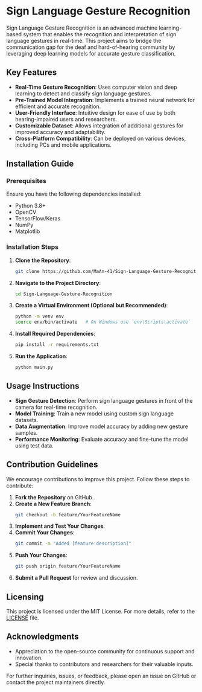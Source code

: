 # Sign Language Gesture Recognition

Sign Language Gesture Recognition is an advanced machine learning-based system that enables the recognition and interpretation of sign language gestures in real-time. This project aims to bridge the communication gap for the deaf and hard-of-hearing community by leveraging deep learning models for accurate gesture classification.

## Key Features

- **Real-Time Gesture Recognition**: Uses computer vision and deep learning to detect and classify sign language gestures.
- **Pre-Trained Model Integration**: Implements a trained neural network for efficient and accurate recognition.
- **User-Friendly Interface**: Intuitive design for ease of use by both hearing-impaired users and researchers.
- **Customizable Dataset**: Allows integration of additional gestures for improved accuracy and adaptability.
- **Cross-Platform Compatibility**: Can be deployed on various devices, including PCs and mobile applications.

## Installation Guide

### Prerequisites

Ensure you have the following dependencies installed:
- Python 3.8+
- OpenCV
- TensorFlow/Keras
- NumPy
- Matplotlib

### Installation Steps

1. **Clone the Repository**:
   ```bash
   git clone https://github.com/MaAn-41/Sign-Language-Gesture-Recognition.git
   ```

2. **Navigate to the Project Directory**:
   ```bash
   cd Sign-Language-Gesture-Recognition
   ```

3. **Create a Virtual Environment (Optional but Recommended)**:
   ```bash
   python -m venv env
   source env/bin/activate   # On Windows use `env\Scripts\activate`
   ```

4. **Install Required Dependencies**:
   ```bash
   pip install -r requirements.txt
   ```

5. **Run the Application**:
   ```bash
   python main.py
   ```

## Usage Instructions

- **Sign Gesture Detection**: Perform sign language gestures in front of the camera for real-time recognition.
- **Model Training**: Train a new model using custom sign language datasets.
- **Data Augmentation**: Improve model accuracy by adding new gesture samples.
- **Performance Monitoring**: Evaluate accuracy and fine-tune the model using test data.

## Contribution Guidelines

We encourage contributions to improve this project. Follow these steps to contribute:

1. **Fork the Repository** on GitHub.
2. **Create a New Feature Branch**:
   ```bash
   git checkout -b feature/YourFeatureName
   ```
3. **Implement and Test Your Changes**.
4. **Commit Your Changes**:
   ```bash
   git commit -m "Added [feature description]"
   ```
5. **Push Your Changes**:
   ```bash
   git push origin feature/YourFeatureName
   ```
6. **Submit a Pull Request** for review and discussion.

## Licensing

This project is licensed under the MIT License. For more details, refer to the [LICENSE](LICENSE) file.

## Acknowledgments

- Appreciation to the open-source community for continuous support and innovation.
- Special thanks to contributors and researchers for their valuable inputs.

For further inquiries, issues, or feedback, please open an issue on GitHub or contact the project maintainers directly.


